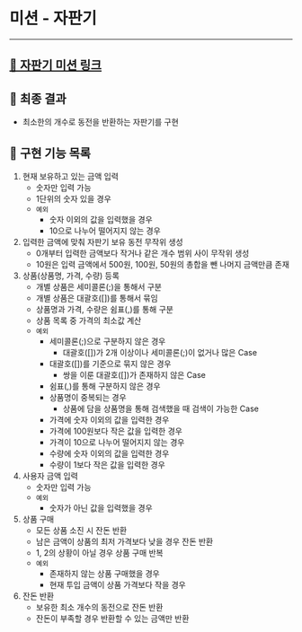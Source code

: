 # 미션 - 자판기

---
## [🧃 자판기 미션 링크](https://github.com/woowacourse/java-vendingmachine-precourse)

## 🎯 최종 결과
  - 최소한의 개수로 동전을 반환하는 자판기를 구현

## 📄 구현 기능 목록
1. 현재 보유하고 있는 금액 입력 
   - 숫자만 입력 가능
   - 1단위의 숫자 있을 경우
   - `예외`
     - 숫자 이외의 값을 입력했을 경우
     - 10으로 나누어 떨어지지 않는 경우
2. 입력한 금액에 맞춰 자판기 보유 동전 무작위 생성
   - 0개부터 입력한 금액보다 작거나 같은 개수 범위 사이 무작위 생성
   - 10원은 입력 금액에서 500원, 100원, 50원의 총합을 뺀 나머지 금액만큼 존재
3. 상품(상품명, 가격, 수량) 등록
   - 개별 상품은 세미콜론(;)을 통해서 구분
   - 개별 상품은 대괄호([])를 통해서 묶임
   - 상품명과 가격, 수량은 쉼표(,)를 통해 구분
   - 상품 목록 중 가격의 최소값 계산
   - `예외`
     - 세미콜론(;)으로 구분하지 않은 경우
       - 대괄호([])가 2개 이상이나 세미콜론(;)이 없거나 많은 Case
     - 대괄호([])를 기준으로 묶지 않은 경우
       - 쌍을 이룬 대괄호([])가 존재하지 않은 Case
     - 쉼표(,)를 통해 구분하지 않은 경우
     - 상품명이 중복되는 경우
       - 상품에 담을 상품명을 통해 검색했을 때 검색이 가능한 Case
     - 가격에 숫자 이외의 값을 입력한 경우 
     - 가격에 100원보다 작은 값을 입력한 경우
     - 가격이 10으로 나누어 떨어지지 않는 경우
     - 수량에 숫자 이외의 값을 입력한 경우
     - 수량이 1보다 작은 값을 입력한 경우 
4. 사용자 금액 입력
   - 숫자만 입력 가능
   - `예외`
     - 숫자가 아닌 값을 입력했을 경우
5. 상품 구매
   - 모든 상품 소진 시 잔돈 반환
   - 남은 금액이 상품의 최저 가격보다 낮을 경우 잔돈 반환
   - 1, 2의 상황이 아닐 경우 상품 구매 반복
   - `예외`
     - 존재하지 않는 상품 구매했을 경우
     - 현재 투입 금액이 상품 가격보다 작을 경우
6. 잔돈 반환
   - 보유한 최소 개수의 동전으로 잔돈 반환
   - 잔돈이 부족할 경우 반환할 수 있는 금액만 반환
